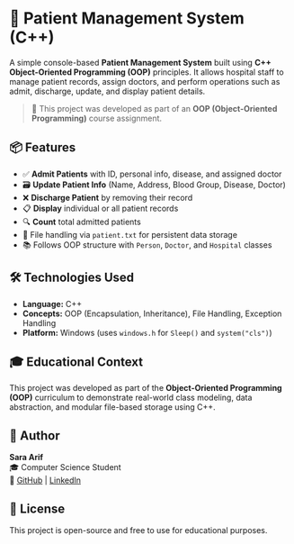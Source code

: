 # 🏥 Patient Management System (C++)

A simple console-based **Patient Management System** built using **C++ Object-Oriented Programming (OOP)** principles. It allows hospital staff to manage patient records, assign doctors, and perform operations such as admit, discharge, update, and display patient details.

> 📌 This project was developed as part of an **OOP (Object-Oriented Programming)** course assignment.

## 📦 Features

- ✅ **Admit Patients** with ID, personal info, disease, and assigned doctor  
- 🗃️ **Update Patient Info** (Name, Address, Blood Group, Disease, Doctor)  
- ❌ **Discharge Patient** by removing their record  
- 📋 **Display** individual or all patient records  
- 🔍 **Count** total admitted patients  
- 💾 File handling via `patient.txt` for persistent data storage  
- 📚 Follows OOP structure with `Person`, `Doctor`, and `Hospital` classes  

## 🛠 Technologies Used

- **Language:** C++  
- **Concepts:** OOP (Encapsulation, Inheritance), File Handling, Exception Handling  
- **Platform:** Windows (uses `windows.h` for `Sleep()` and `system("cls")`)

## 🎓 Educational Context

This project was developed as part of the **Object-Oriented Programming (OOP)** curriculum to demonstrate real-world class modeling, data abstraction, and modular file-based storage using C++.

## 🧠 Author

**Sara Arif**  
🎓 Computer Science Student  
🔗 [GitHub](https://github.com/SaraArif6198) | [LinkedIn](https://www.linkedin.com/in/sara-arif-7922642b8/)


## 📃 License

This project is open-source and free to use for educational purposes.
